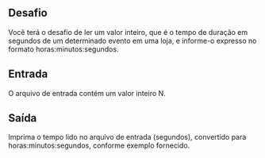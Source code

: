 ## Desafio

Você terá o desafio de ler um valor inteiro, que é o tempo de duração em
segundos de um determinado evento em uma loja, e informe-o expresso no formato
horas:minutos:segundos.

## Entrada

O arquivo de entrada contém um valor inteiro N.

## Saída

Imprima o tempo lido no arquivo de entrada (segundos), convertido para
horas:minutos:segundos, conforme exemplo fornecido.